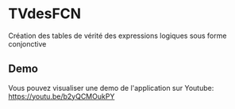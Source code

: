 # TVdesFCN
Création des tables de vérité des expressions logiques sous forme conjonctive

## Demo
Vous pouvez visualiser une demo de l'application sur Youtube: https://youtu.be/b2yQCMOukPY